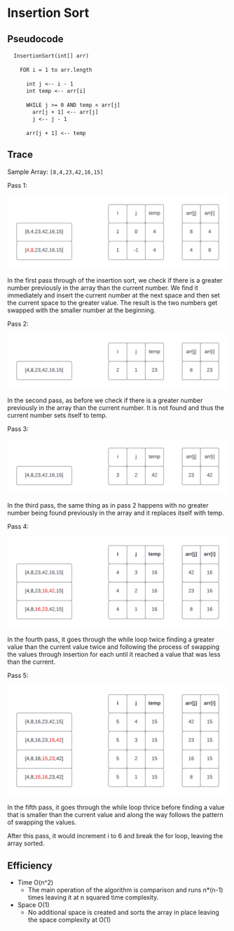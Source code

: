 # Insertion Sort

## Pseudocode

```
  InsertionSort(int[] arr)

    FOR i = 1 to arr.length

      int j <-- i - 1
      int temp <-- arr[i]

      WHILE j >= 0 AND temp < arr[j]
        arr[j + 1] <-- arr[j]
        j <-- j - 1

      arr[j + 1] <-- temp
```

## Trace

Sample Array: `[8,4,23,42,16,15]`

Pass 1:

![insertion_sort_pass_1](./images/Insertion%20Sort.png)

In the first pass through of the insertion sort, we check if there is a greater number previously in the array than the current number. We find it immediately and insert the current number at the next space and then set the current space to the greater value. The result is the two numbers get swapped with the smaller number at the beginning.

Pass 2:

![insertion_sort_pass_2](./images/Insertion%20Sort%20(1).png)

In the second pass, as before we check if there is a greater number previously in the array than the current number. It is not found and thus the current number sets itself to temp.

Pass 3:

![insertion_sort_pass_3](./images/Insertion%20Sort%20(2).png)

In the third pass, the same thing as in pass 2 happens with no greater number being found previously in the array and it replaces itself with temp.

Pass 4:

![insertion_sort_pass_4](./images/Insertion%20Sort%20(3).png)

In the fourth pass, it goes through the while loop twice finding a greater value than the current value twice and following the process of swapping the values through insertion for each until it reached a value that was less than the current.

Pass 5:

![insertion_sort_pass_5](./images/Insertion%20Sort%20(4).png)

In the fifth pass, it goes through the while loop thrice before finding a value that is smaller than the current value and along the way follows the pattern of swapping the values.

After this pass, it would increment i to 6 and break the for loop, leaving the array sorted.


## Efficiency

- Time O(n^2)
  - The main operation of the algorithm is comparison and runs n*(n-1) times leaving it at n squared time complexity.
- Space O(1)
  - No additional space is created and sorts the array in place leaving the space complexity at O(1)

